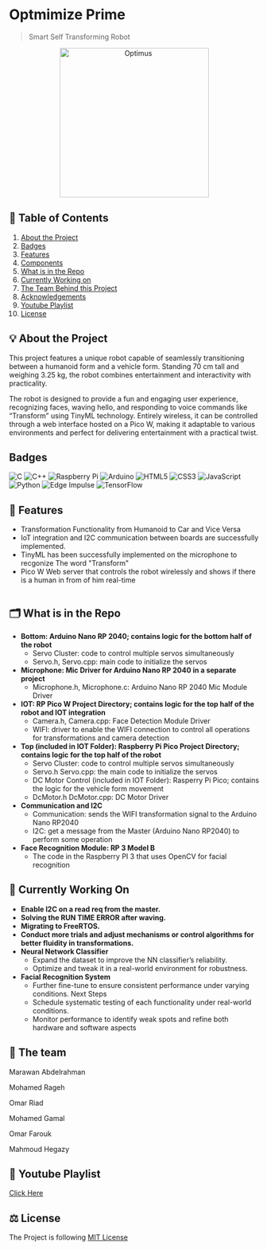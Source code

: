 # Optmimize Prime

> Smart Self Transforming Robot

<div align="center">
    <img src="https://i.ibb.co/r5sXBBm/aue3999-Hec.png" alt="Optimus" width="300"/>
</div>

## 📑 Table of Contents

1. [About the Project](#about-the-project)
2. [Badges](#badges)
3. [Features](#features)
4. [Components](#Components)
5. [What is in the Repo](#repo)
6. [Currently Working on](#currently-working-on)
7. [The Team Behind this Project](#Team)
8. [Acknowledgements](#acknowledgements)
9. [Youtube Playlist](#Youtube)
10. [License](#license)

## 💡 About the Project <a name="about-the-project"></a>

This project features a unique robot capable of seamlessly transitioning between a humanoid form and a vehicle form. Standing 70 cm tall and weighing 3.25 kg, the robot combines entertainment and interactivity with practicality.

The robot is designed to provide a fun and engaging user experience, recognizing faces, waving hello, and responding to voice commands like “Transform” using TinyML technology. Entirely wireless, it can be controlled through a web interface hosted on a Pico W, making it adaptable to various environments and perfect for delivering entertainment with a practical twist.

## Badges <a name="badges"></a>

![C](https://img.shields.io/badge/C-00599C?style=for-the-badge&logo=c&logoColor=white)
![C++](https://img.shields.io/badge/C++-00599C?style=for-the-badge&logo=c%2B%2B&logoColor=white)
![Raspberry Pi](https://img.shields.io/badge/Raspberry%20Pi-A22846?style=for-the-badge&logo=raspberry-pi&logoColor=white)
![Arduino](https://img.shields.io/badge/Arduino-00979D?style=for-the-badge&logo=arduino&logoColor=white)
![HTML5](https://img.shields.io/badge/HTML5-E34F26?style=for-the-badge&logo=html5&logoColor=white)
![CSS3](https://img.shields.io/badge/CSS3-1572B6?style=for-the-badge&logo=css3&logoColor=white)
![JavaScript](https://img.shields.io/badge/JavaScript-F7DF1E?style=for-the-badge&logo=javascript&logoColor=black)
![Python](https://img.shields.io/badge/Python-3776AB?style=for-the-badge&logo=python&logoColor=white)
![Edge Impulse](https://img.shields.io/badge/Edge%20Impulse-009FDF?style=for-the-badge&logo=edge-impulse&logoColor=white)
![TensorFlow](https://img.shields.io/badge/TensorFlow-FF6F00?style=for-the-badge&logo=tensorflow&logoColor=white)

## 🚀 Features <a name="features"></a>

- Transformation Functionality from Humanoid to Car and Vice Versa
- IoT integration and I2C communication between boards are successfully implemented.
- TinyML has been successfully implemented on the microphone to recgonize The word "Transform"
- Pico W Web server that controls the robot wirelessly and shows if there is a human in from of him real-time

<div align="center">
    <img src="https://i.imghippo.com/files/STi5659ys.png" alt="" border="0">
</div>

## 🗂️ What is in the Repo <a name="repo"></a>

- **Bottom: Arduino Nano RP 2040; contains logic for the bottom half of the robot**
  - Servo Cluster: code to control multiple servos simultaneously
  - Servo.h, Servo.cpp: main code to initialize the servos
- **Microphone: Mic Driver for Arduino Nano RP 2040 in a separate project**
  - Microphone.h, Microphone.c: Arduino Nano RP 2040 Mic Module Driver
- **IOT: RP Pico W Project Directory; contains logic for the top half of the robot and IOT integration**
  - Camera.h, Camera.cpp: Face Detection Module Driver
  - WIFI: driver to enable the WIFI connection to control all operations for transformations and camera detection
- **Top (included in IOT Folder): Raspberry Pi Pico Project Directory; contains logic for the top half of the robot**
  - Servo Cluster: code to control multiple servos simultaneously
  - Servo.h Servo.cpp: the main code to initialize the servos
  - DC Motor Control (included in IOT Folder): Rasperry Pi Pico; contains the logic for the vehicle form movement
  - DcMotor.h DcMotor.cpp: DC Motor Driver
- **Communication and I2C**
  - Communication: sends the WIFI transformation signal to the Arduino Nano RP2040
  - I2C: get a message from the Master (Arduino Nano RP2040) to perform some operation
- **Face Recognition Module: RP 3 Model B**
  - The code in the Raspberry PI 3 that uses OpenCV for facial recognition

## 🚧 Currently Working On <a name="currently-working-on"></a>

- **Enable I2C on a read req from the master.**
- **Solving the RUN TIME ERROR after waving.**
- **Migrating to FreeRTOS.**
- **Conduct more trials and adjust mechanisms or control algorithms for better fluidity in transformations.**
- **Neural Network Classifier**
  - Expand the dataset to improve the NN classifier’s reliability.
  - Optimize and tweak it in a real-world environment for robustness.
- **Facial Recognition System**
  - Further fine-tune to ensure consistent performance under varying conditions.
    Next Steps
  - Schedule systematic testing of each functionality under real-world conditions.
  - Monitor performance to identify weak spots and refine both hardware and software aspects

## 🤝 The team <a name="Team"></a>

Marawan Abdelrahman

Mohamed Rageh

Omar Riad

Mohamed Gamal

Omar Farouk

Mahmoud Hegazy

## 🎥 Youtube Playlist <a name="Youtube">

[Click Here](https://youtube.com/playlist?list=PLkCAPNfoQVagmsrvh149anhgtYPH4tno4&si=05gJKN6DMOV7_OrY)

## ⚖️ License <a name="license">

The Project is following [MIT License](https://opensource.org/license/mit)

